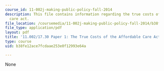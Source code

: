 ```yaml
---
course_id: 11-002j-making-public-policy-fall-2014
description: This file contains information regarding the true costs of the affordable
  care act.
file_location: /coursemedia/11-002j-making-public-policy-fall-2014/b38fe12ace7fcdaae253e0f12993e64a_MIT11_002JF14_pa1stud3.pdf
file_type: application/pdf
layout: pdf
title: '11.002/17.30 Paper 1: The True Costs of the Affordable Care Act'
type: course
uid: b38fe12ace7fcdaae253e0f12993e64a

---
```

None